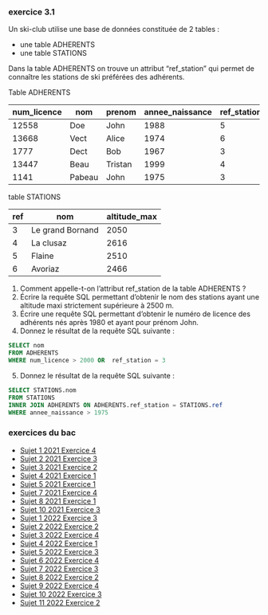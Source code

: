 ### exercice 3.1

Un ski-club utilise une base de données constituée de 2 tables :

- une table ADHERENTS
- une table STATIONS 

Dans la table ADHERENTS  on trouve un attribut “ref_station” qui permet de connaître les stations de ski préférées des adhérents.

Table ADHERENTS

| num_licence | nom    | prenom  | annee_naissance | ref_station |
| ----------- | ------ | ------- | --------------- | ----------- |
| 12558       | Doe    | John    | 1988            | 5           |
| 13668       | Vect   | Alice   | 1974            | 6           |
| 1777        | Dect   | Bob     | 1967            | 3           |
| 13447       | Beau   | Tristan | 1999            | 4           |
| 1141        | Pabeau | John    | 1975            | 3           |

table STATIONS

| ref | nom              | altitude_max |
| --- | ---------------- | ------------ |
| 3   | Le grand Bornand | 2050         |
| 4   | La clusaz        | 2616         |
| 5   | Flaine           | 2510         |
| 6   | Avoriaz          | 2466         |

1. Comment appelle-t-on l’attribut ref_station de la table ADHERENTS ?
2. Écrire la requête SQL permettant d’obtenir le nom des stations ayant une altitude maxi strictement supérieure à 2500 m.
3. Écrire une requête SQL permettant d’obtenir le numéro de licence des adhérents nés après 1980 et ayant pour prénom John.
4. Donnez le résultat de la requête SQL suivante :

```sql
SELECT nom 
FROM ADHERENTS 
WHERE num_licence > 2000 OR  ref_station = 3
```
5. Donnez le résultat de la requête SQL suivante :

```sql
SELECT STATIONS.nom
FROM STATIONS
INNER JOIN ADHERENTS ON ADHERENTS.ref_station = STATIONS.ref
WHERE annee_naissance > 1975
```

### exercices du bac

- [Sujet 1 2021 Exercice 4](https://pixees.fr/informatiquelycee/term/suj_bac/2021/sujet_1.pdf)
- [Sujet 2 2021 Exercice 3](https://pixees.fr/informatiquelycee/term/suj_bac/2021/sujet_2.pdf)
- [Sujet 3 2021 Exercice 2](https://pixees.fr/informatiquelycee/term/suj_bac/2021/sujet_3.pdf)
- [Sujet 4 2021 Exercice 1](https://pixees.fr/informatiquelycee/term/suj_bac/2021/sujet_4.pdf)
- [Sujet 5 2021 Exercice 1](https://pixees.fr/informatiquelycee/term/suj_bac/2021/sujet_5.pdf)
- [Sujet 7 2021 Exercice 4](https://pixees.fr/informatiquelycee/term/suj_bac/2021/sujet_7.pdf)
- [Sujet 8 2021 Exercice 1](https://pixees.fr/informatiquelycee/term/suj_bac/2021/sujet_8.pdf)
- [Sujet 10 2021 Exercice 3](https://pixees.fr/informatiquelycee/term/suj_bac/2021/sujet_10.pdf)
- [Sujet 1 2022 Exercice 3](https://pixees.fr/informatiquelycee/term/suj_bac/2022/sujet_01.pdf)
- [Sujet 2 2022 Exercice 2](https://pixees.fr/informatiquelycee/term/suj_bac/2022/sujet_02.pdf)
- [Sujet 3 2022 Exercice 4](https://pixees.fr/informatiquelycee/term/suj_bac/2022/sujet_03.pdf)
- [Sujet 4 2022 Exercice 1](https://pixees.fr/informatiquelycee/term/suj_bac/2022/sujet_04.pdf)
- [Sujet 5 2022 Exercice 3](https://pixees.fr/informatiquelycee/term/suj_bac/2022/sujet_05.pdf)
- [Sujet 6 2022 Exercice 4](https://pixees.fr/informatiquelycee/term/suj_bac/2022/sujet_06.pdf)
- [Sujet 7 2022 Exercice 3](https://pixees.fr/informatiquelycee/term/suj_bac/2022/sujet_07.pdf)
- [Sujet 8 2022 Exercice 2](https://pixees.fr/informatiquelycee/term/suj_bac/2022/sujet_08.pdf)
- [Sujet 9 2022 Exercice 4](https://pixees.fr/informatiquelycee/term/suj_bac/2022/sujet_09.pdf)
- [Sujet 10 2022 Exercice 3](https://pixees.fr/informatiquelycee/term/suj_bac/2022/sujet_10.pdf)
- [Sujet 11 2022 Exercice 2](https://pixees.fr/informatiquelycee/term/suj_bac/2022/sujet_11.pdf)


